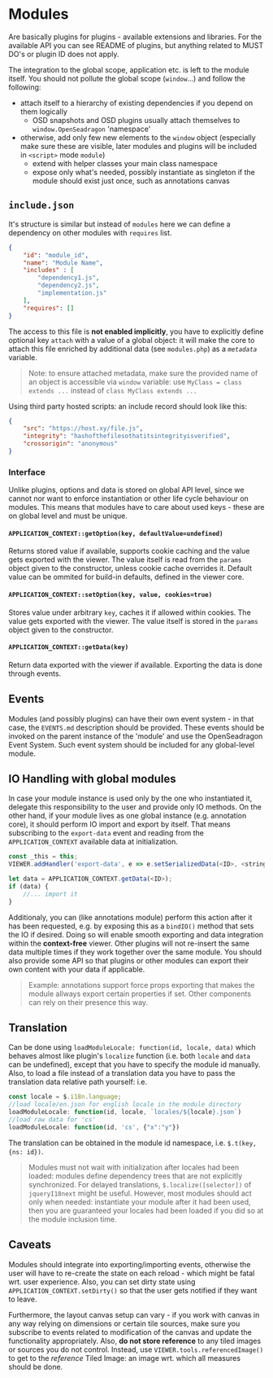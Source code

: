 # Modules

Are basically plugins for plugins - available extensions and libraries.
For the available API you can see README of plugins, but anything related to
MUST DO's or plugin ID does not apply.

The integration to the global scope, application etc. is left to the module itself.
You should not pollute the global scope (`window`...) and follow the following:
 - attach itself to a hierarchy of existing dependencies if you depend on them logically
    - OSD snapshots and OSD plugins usually attach themselves to ``window.OpenSeadragon`` 'namespace'
 - otherwise, add only few new elements to the ``window`` object (especially make sure these are visible, later 
 modules and plugins will be included in `<script>` mode `module`)
    - extend with helper classes your main class namespace
    - expose only what's needed, possibly instantiate as singleton if the module should exist just once, such as annotations canvas

## `include.json`
It's structure is similar but instead of `modules` here we can
define a dependency on other modules with `requires` list.
````json
{
    "id": "module_id",
    "name": "Module Name",
    "includes" : [
        "dependency1.js",
        "dependency2.js",
        "implementation.js"
    ],
    "requires": []
}
````
The access to this file is **not enabled implicitly**, you have to explicitly
define optional key `attach` with a value of a global object: it will make the core to attach 
this file enriched by additional data (see `modules.php`) as a *`metadata`* variable.

> Note: to ensure attached metadata, make sure the provided name of an object is accessible
> via ``window`` variable: use `MyClass = class extends ...` instead of `class MyClass extends ...`

Using third party hosted scripts: an include record should look like this:
````json
{
    "src": "https://host.xy/file.js",
    "integrity": "hashofthefilesothatitsintegrityisverified",
    "crossorigin": "anonymous"
}
````

### Interface
Unlike plugins, options and data is stored on global API level, since we cannot nor want to enforce instantiation 
or other life cycle behaviour on modules. This means that modules have to care about used keys - these are on global 
level and must be unique.

#### `APPLICATION_CONTEXT::getOption(key, defaultValue=undefined)`
Returns stored value if available, supports cookie caching and the value gets exported with the viewer. The value itself is
read from the `params` object given to the constructor, unless cookie cache overrides it. Default value can be ommited
for build-in defaults, defined in the viewer core.

#### `APPLICATION_CONTEXT::setOption(key, value, cookies=true)`
Stores value under arbitrary `key`, caches it if allowed within cookies. The value gets exported with the viewer. 
The value itself is stored in the `params` object given to the constructor.

#### `APPLICATION_CONTEXT::getData(key)`
Return data exported with the viewer if available. Exporting the data is done through events.

## Events
Modules (and possibly plugins) can have their own event system - in that case, the `EVENTS.md` description
should be provided. These events should be invoked on the parent instance of the 'module' and
use the OpenSeadragon Event System. Such event system should be included for any global-level module.

## IO Handling with global modules
In case your module instance is used only by the one who instantiated it, delegate this responsibility
to the user and provide only IO methods. On the other hand, if your module lives as one global instance (e.g. annotation core), 
it should perform IO import and export by itself. That means subscribing to the
``export-data`` event and reading from the `APPLICATION_CONTEXT` available data at initialization.
``````javascript
const _this = this;
VIEWER.addHandler('export-data', e => e.setSerializedData(<ID>, <string>));

let data = APPLICATION_CONTEXT.getData(<ID>);
if (data) {
    //... import it
}
``````
Additionaly, you can (like annotations module) perform this action after it has been requested, e.g. by exposing
this as a ``bindIO()`` method that sets the IO if desired. Doing so will enable smooth exporting and data integration
within the **context-free** viewer. Other plugins will not re-insert the same data multiple times if they work
together over the same module. You should also provide some API so that plugins or other modules can export their
own content with your data if applicable.

> Example: annotations support force props exporting that makes the module allways export certain properties
> if set. Other components can rely on their presence this way.


## Translation
Can be done using ``loadModuleLocale: function(id, locale, data)`` which behaves almost like plugin's `localize` function
(i.e. both ``locale`` and `data` can be undefined),
except that you have to specify the module id manually. Also, to load a file instead of a translation data you
have to pass the translation data relative path yourself: i.e. 
````javascript
const locale = $.i18n.language;
//load locale/en.json for english locale in the module directory
loadModuleLocale: function(id, locale, `locales/${locale}.json`) 
//load raw data for 'cs'
loadModuleLocale: function(id, 'cs', {"x":"y"}) 
````
 
 The translation can be obtained in the module id namespace, i.e. ``$.t(key, {ns: id})``.

> Modules must not wait with initialization after locales had been loaded: modules define dependency trees that
>are not explicitly synchronized. For delayed translations, ``$.localize([selector])`` of `jqueryI18next` might be useful.
>However, most modules should act only when needed: instantiate your module after it had been used, then you are
>guaranteed your locales had been loaded if you did so at the module inclusion time.

## Caveats
Modules should integrate into exporting/importing events, otherwise the user will have to re-create
the state on each reload - which might be fatal wrt. user experience. Also, you can set dirty state
using ``APPLICATION_CONTEXT.setDirty()`` so that the user gets notified if they want to leave.

Furthermore, the layout canvas setup can vary - if you work with canvas in any way relying on dimensions
or certain tile sources, make sure you subscribe to events related to modification of the canvas and update
the functionality appropriately. Also, **do not store reference** to any tiled images or sources you do not control.
Instead, use ``VIEWER.tools.referencedImage()`` to get to the _reference_ Tiled Image: an image wrt. which
all measures should be done.

